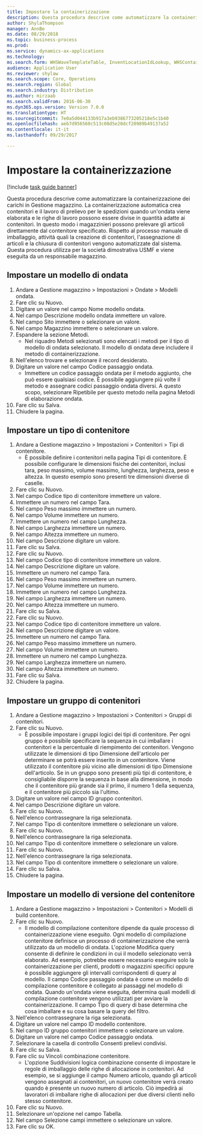 ```yaml
--- 
title: Impostare la containerizzazione
description: Questa procedura descrive come automatizzare la containerizzazione dei carichi in Gestione magazzino.
author: ShylaThompson
manager: AnnBe
ms.date: 08/29/2018
ms.topic: business-process
ms.prod: 
ms.service: dynamics-ax-applications
ms.technology: 
ms.search.form: WHSWaveTemplateTable, InventLocationIdLookup, WHSContainerType, WHSContainerGroup, WHSContainerizationTable, WHSContainerizationBreak, WHSCreateContainerBreak
audience: Application User
ms.reviewer: shylaw
ms.search.scope: Core, Operations
ms.search.region: Global
ms.search.industry: Distribution
ms.author: mirzaab
ms.search.validFrom: 2016-06-30
ms.dyn365.ops.version: Version 7.0.0
ms.translationtype: HT
ms.sourcegitcommit: 7e0a5d044133b917a3eb9386773205218e5c1b40
ms.openlocfilehash: aeb7d956560c513c08d5e20dcf20989b49137a52
ms.contentlocale: it-it
ms.lasthandoff: 09/29/2017

---
```

# <a name="set-up-containerization"></a>Impostare la containerizzazione

[!include [task guide banner](../../includes/task-guide-banner.md)]

Questa procedura descrive come automatizzare la containerizzazione dei carichi in Gestione magazzino. La containerizzazione automatica crea contenitori e il lavoro di prelievo per le spedizioni quando un'ondata viene elaborata e le righe di lavoro possono essere divise in quantità adatte ai contenitori. In questo modo i magazzinieri possono prelevare gli articoli direttamente dal contenitore specificato. Rispetto al processo manuale di imballaggio, attività quali la creazione di contenitori, l'assegnazione di articoli e la chiusura di contenitori vengono automatizzate dal sistema. Questa procedura utilizza per la società dimostrativa USMF e viene eseguita da un responsabile magazzino.


## <a name="set-up-a-wave-template"></a>Impostare un modello di ondata
1. Andare a Gestione magazzino > Impostazioni > Ondate > Modelli ondata.
2. Fare clic su Nuovo.
3. Digitare un valore nel campo Nome modello ondata.
4. Nel campo Descrizione modello ondata immettere un valore.
5. Nel campo Sito immettere o selezionare un valore.
6. Nel campo Magazzino immettere o selezionare un valore.
7. Espandere la sezione Metodi.
    * Nel riquadro Metodi selezionati sono elencati i metodi per il tipo di modello di ondata selezionato. Il modello di ondata deve includere il metodo di containerizzazione.  
8. Nell'elenco trovare e selezionare il record desiderato.
9. Digitare un valore nel campo Codice passaggio ondata.
    * Immettere un codice passaggio ondata per il metodo aggiunto, che può essere qualsiasi codice. È possibile aggiungere più volte il metodo e assegnare codici passaggio ondata diversi. A questo scopo, selezionare Ripetibile per questo metodo nella pagina Metodi di elaborazione ondata.  
10. Fare clic su Salva.
11. Chiudere la pagina.

## <a name="set-up-a-container-type"></a>Impostare un tipo di contenitore
1. Andare a Gestione magazzino > Impostazioni > Contenitori > Tipi di contenitore.
    * È possibile definire i contenitori nella pagina Tipi di contenitore. È possibile configurare le dimensioni fisiche dei contenitori, inclusi tara, peso massimo, volume massimo, lunghezza, larghezza, peso e altezza. In questo esempio sono presenti tre dimensioni diverse di caselle.  
2. Fare clic su Nuovo.
3. Nel campo Codice tipo di contenitore immettere un valore.
4. Immettere un numero nel campo Tara.
5. Nel campo Peso massimo immettere un numero.
6. Nel campo Volume immettere un numero.
7. Immettere un numero nel campo Lunghezza.
8. Nel campo Larghezza immettere un numero.
9. Nel campo Altezza immettere un numero.
10. Nel campo Descrizione digitare un valore.
11. Fare clic su Salva.
12. Fare clic su Nuovo.
13. Nel campo Codice tipo di contenitore immettere un valore.
14. Nel campo Descrizione digitare un valore.
15. Immettere un numero nel campo Tara.
16. Nel campo Peso massimo immettere un numero.
17. Nel campo Volume immettere un numero.
18. Immettere un numero nel campo Lunghezza.
19. Nel campo Larghezza immettere un numero.
20. Nel campo Altezza immettere un numero.
21. Fare clic su Salva.
22. Fare clic su Nuovo.
23. Nel campo Codice tipo di contenitore immettere un valore.
24. Nel campo Descrizione digitare un valore.
25. Immettere un numero nel campo Tara.
26. Nel campo Peso massimo immettere un numero.
27. Nel campo Volume immettere un numero.
28. Immettere un numero nel campo Lunghezza.
29. Nel campo Larghezza immettere un numero.
30. Nel campo Altezza immettere un numero.
31. Fare clic su Salva.
32. Chiudere la pagina.

## <a name="set-up-a-container-group"></a>Impostare un gruppo di contenitori
1. Andare a Gestione magazzino > Impostazioni > Contenitori > Gruppi di contenitori.
2. Fare clic su Nuovo.
    * È possibile impostare i gruppi logici dei tipi di contenitore. Per ogni gruppo è possibile specificare la sequenza in cui imballare i contenitori e la percentuale di riempimento dei contenitori. Vengono utilizzate le dimensioni di tipo Dimensione dell'articolo per determinare se potrà essere inserito in un contenitore. Viene utilizzato il contenitore più vicino alle dimensioni di tipo Dimensione dell'articolo. Se in un gruppo sono presenti più tipi di contenitore, è consigliabile disporre la sequenza in base alla dimensione, in modo che il contenitore più grande sia il primo, il numero 1 della sequenza, e il contenitore più piccolo sia l'ultimo.    
3. Digitare un valore nel campo ID gruppo contenitori.
4. Nel campo Descrizione digitare un valore.
5. Fare clic su Nuovo.
6. Nell'elenco contrassegnare la riga selezionata.
7. Nel campo Tipo di contenitore immettere o selezionare un valore.
8. Fare clic su Nuovo.
9. Nell'elenco contrassegnare la riga selezionata.
10. Nel campo Tipo di contenitore immettere o selezionare un valore.
11. Fare clic su Nuovo.
12. Nell'elenco contrassegnare la riga selezionata.
13. Nel campo Tipo di contenitore immettere o selezionare un valore.
14. Fare clic su Salva.
15. Chiudere la pagina.

## <a name="set-up-a-container-build-template"></a>Impostare un modello di versione del contenitore
1. Andare a Gestione magazzino > Impostazioni > Contenitori > Modelli di build contenitore.
2. Fare clic su Nuovo.
    * Il modello di compilazione contenitore dipende da quale processo di containerizzazione viene eseguito. Ogni modello di compilazione contenitore definisce un processo di containerizzazione che verrà utilizzato da un modello di ondata. L'opzione Modifica query consente di definire le condizioni in cui il modello selezionato verrà elaborato. Ad esempio, potrebbe essere necessario eseguire solo la containerizzazione per clienti, prodotti o magazzini specifici oppure è possibile aggiungere gli intervalli corrispondenti di query al modello. Il campo Codice passaggio ondata è come un modello di compilazione contenitore è collegato ai passaggi nel modello di ondata. Quando un'ondata viene eseguita, determina quali modelli di compilazione contenitore vengono utilizzati per avviare la containerizzazione. Il campo Tipo di query di base determina che cosa imballare e su cosa basare la query del filtro.  
3. Nell'elenco contrassegnare la riga selezionata.
4. Digitare un valore nel campo ID modello contenitore.
5. Nel campo ID gruppo contenitori immettere o selezionare un valore.
6. Digitare un valore nel campo Codice passaggio ondata.
7. Selezionare la casella di controllo Consenti prelievi condivisi.
8. Fare clic su Salva.
9. Fare clic su Vincoli combinazione contenitore.
    * L'opzione Suddivisioni logica combinazione consente di impostare le regole di imballaggio delle righe di allocazione in contenitori. Ad esempio, se si aggiunge il campo Numero articolo, quando gli articoli vengono assegnati ai contenitori, un nuovo contenitore verrà creato quando è presente un nuovo numero di articolo. Ciò impedirà ai lavoratori di imballare righe di allocazioni per due diversi clienti nello stesso contenitore.  
10. Fare clic su Nuovo.
11. Selezionare un'opzione nel campo Tabella.
12. Nel campo Selezione campi immettere o selezionare un valore.
13. Fare clic su OK.


